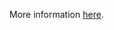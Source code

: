 More information [here](https://docs.prismacloud.io/en/enterprise-edition/policy-reference/aws-policies/aws-general-policies/bc-aws-347).
